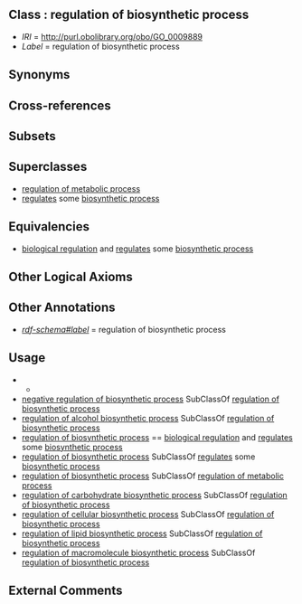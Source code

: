 
## Class : regulation of biosynthetic process

 * *IRI* = http://purl.obolibrary.org/obo/GO_0009889
 * *Label* = regulation of biosynthetic process

## Synonyms


## Cross-references


## Subsets


## Superclasses

 * [regulation of metabolic process](../../GO/22/GO_0019222.md)
 * [regulates](../../RO/11/RO_0002211.md) some [biosynthetic process](../../GO/58/GO_0009058.md)

## Equivalencies

 * [biological regulation](../../GO/07/GO_0065007.md) and [regulates](../../RO/11/RO_0002211.md) some [biosynthetic process](../../GO/58/GO_0009058.md)

## Other Logical Axioms


## Other Annotations

 * *[rdf-schema#label](../../el/rdf-schema#label.md)* = regulation of biosynthetic process

## Usage

 * -
 * [negative regulation of biosynthetic process](../../GO/90/GO_0009890.md) SubClassOf [regulation of biosynthetic process](../../GO/89/GO_0009889.md)
 * [regulation of alcohol biosynthetic process](../../GO/30/GO_1902930.md) SubClassOf [regulation of biosynthetic process](../../GO/89/GO_0009889.md)
 * [regulation of biosynthetic process](../../GO/89/GO_0009889.md) == [biological regulation](../../GO/07/GO_0065007.md) and [regulates](../../RO/11/RO_0002211.md) some [biosynthetic process](../../GO/58/GO_0009058.md)
 * [regulation of biosynthetic process](../../GO/89/GO_0009889.md) SubClassOf [regulates](../../RO/11/RO_0002211.md) some [biosynthetic process](../../GO/58/GO_0009058.md)
 * [regulation of biosynthetic process](../../GO/89/GO_0009889.md) SubClassOf [regulation of metabolic process](../../GO/22/GO_0019222.md)
 * [regulation of carbohydrate biosynthetic process](../../GO/55/GO_0043255.md) SubClassOf [regulation of biosynthetic process](../../GO/89/GO_0009889.md)
 * [regulation of cellular biosynthetic process](../../GO/26/GO_0031326.md) SubClassOf [regulation of biosynthetic process](../../GO/89/GO_0009889.md)
 * [regulation of lipid biosynthetic process](../../GO/90/GO_0046890.md) SubClassOf [regulation of biosynthetic process](../../GO/89/GO_0009889.md)
 * [regulation of macromolecule biosynthetic process](../../GO/56/GO_0010556.md) SubClassOf [regulation of biosynthetic process](../../GO/89/GO_0009889.md)

## External Comments

